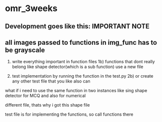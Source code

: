 # omr_3weeks
Development goes like this:
IMPORTANT NOTE
--------------
all images passed to functions in img_func has to be grayscale
--------------

1) write everything important in function files
1b) functions that dont really belong like shape detector(which is a sub function) use a new file

2) test implementation by running the function in the test.py
2b) or create any other test file that you like also can

what if i need to use the same function in two instances
like sing shape detector for MCQ and also for numerical

different file, thats why i got this shape file

test file is for implementing the functions, so call functions there